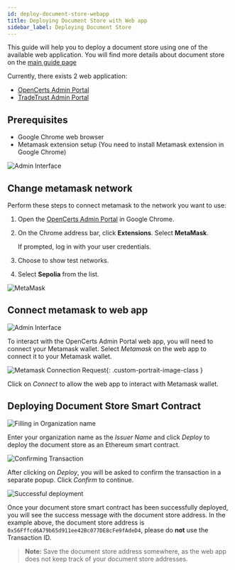 ```yaml
---
id: deploy-document-store-webapp
title: Deploying Document Store with Web app
sidebar_label: Deploying Document Store
---
```


This guide will help you to deploy a document store using one of the available web application. You will find more details about document store on the [main guide page](/docs/integrator-section/verifiable-document/ethereum/document-store)

Currently, there exists 2 web application:

- [OpenCerts Admin Portal](https://admin.opencerts.io/)
- [TradeTrust Admin Portal](https://admin.tradetrust.io/)

## Prerequisites

- Google Chrome web browser
- Metamask extension setup (You need to install Metamask extension in Google Chrome)

![Admin Interface](/docs/integrator-section/webapp-tutorial/document-store-webapp/interface.png)

## Change metamask network

<!-- #Flag# This section may need updating to reflect the new version of https://admin.opencerts.io/ -->

Perform these steps to connect metamask to the network you want to use:
1. Open the [OpenCerts Admin Portal](https://admin.opencerts.io/) in Google Chrome.
2. On the Chrome address bar, click **Extensions**. Select **MetaMask**.

    If prompted, log in with your user credentials.

3. Choose to show test networks.
4. Select **Sepolia** from the list.

![MetaMask](/docs/integrator-section/webapp-tutorial/document-store-webapp/sepolia.png)

## Connect metamask to web app

![Admin Interface](/docs/integrator-section/webapp-tutorial/document-store-webapp/interface.png)

To interact with the OpenCerts Admin Portal web app, you will need to connect your Metamask wallet. Select _Metamask_ on the web app to connect it to your Metamask wallet.

![Metamask Connection Request](/docs/integrator-section/webapp-tutorial/document-store-webapp/select-wallet.png){: .custom-portrait-image-class }

Click on _Connect_ to allow the web app to interact with Metamask wallet.

## Deploying Document Store Smart Contract

![Filling in Organization name](/docs/integrator-section/webapp-tutorial/document-store-webapp/deploy.png)

Enter your organization name as the _Issuer Name_ and click _Deploy_ to deploy the document store as an Ethereum smart contract.

![Confirming Transaction](/docs/integrator-section/webapp-tutorial/document-store-webapp/confirmation.png)

After clicking on _Deploy_, you will be asked to confirm the transaction in a separate popup. Click _Confirm_ to continue.

![Successful deployment](/docs/integrator-section/webapp-tutorial/document-store-webapp/success.png)

Once your document store smart contract has been successfully deployed, you will see the success message with the document store address. In the example above, the document store address is `0x56Fffcd6A79b65d911ee42Bc077DE8cFe9fAdeD4`, please do **not** use the Transaction ID.

>**Note:** Save the document store address somewhere, as the web app does not keep track of your document store addresses.